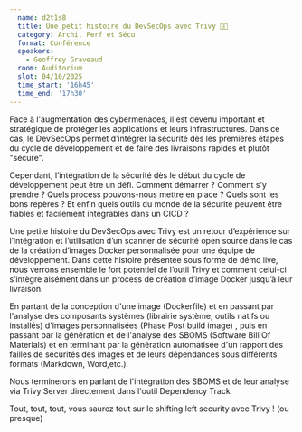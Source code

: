 ```yaml
---
  name: d2t1s8
  title: Une petit histoire du DevSecOps avec Trivy 🔎🔗
  category: Archi, Perf et Sécu
  format: Conférence
  speakers: 
    - Geoffrey Graveaud
  room: Auditorium
  slot: 04/10/2025
  time_start: '16h45'
  time_end: '17h30'
---
```

Face à l'augmentation des cybermenaces, il est devenu important et stratégique de protéger les applications et leurs infrastructures.
Dans ce cas, le DevSecOps permet d’intégrer la sécurité dès les premières étapes du cycle de développement et de faire des livraisons rapides et plutôt "sécure".

Cependant, l’intégration de la sécurité dès le début du cycle de développement peut être un défi. Comment démarrer ? Comment s’y prendre ? Quels process pouvons-nous mettre en place ? Quels sont les bons repères ? Et enfin quels outils du monde de la sécurité peuvent être fiables et facilement intégrables dans un CICD ?

Une petite histoire du DevSecOps avec Trivy est un retour d’expérience sur l’intégration et l’utilisation d’un scanner de sécurité open source dans le cas de la création d’images Docker personnalisée pour une équipe de développement.
Dans cette histoire présentée sous forme de démo live, nous verrons ensemble le fort potentiel de l’outil Trivy et comment celui-ci s’intègre aisément dans un process de création d’image Docker jusqu’à leur livraison.

En partant de la conception d'une image (Dockerfile) et en passant par l'analyse des composants systèmes (librairie système, outils natifs ou installés) d'images personnalisées (Phase Post build image) , puis en passant par la génération et de l'analyse des SBOMS (Software Bill Of Materials) et en terminant par la génération automatisée d'un rapport des failles de sécurités des images et de leurs dépendances sous différents formats (Markdown, Word,etc.).

Nous terminerons en parlant de l'intégration des SBOMS et de leur analyse via Trivy Server directement dans l'outil Dependency Track

Tout, tout, tout, vous saurez tout sur le shifting left security avec Trivy ! (ou presque)
